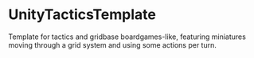 # UnityTacticsTemplate
Template for tactics and gridbase boardgames-like, featuring miniatures moving through a grid system and using some actions per turn.

